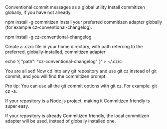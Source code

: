 Conventional commit messages as a global utility
Install commitizen globally, if you have not already.

npm install -g commitizen
Install your preferred commitizen adapter globally (for example cz-conventional-changelog).

npm install -g cz-conventional-changelog

Create a .czrc file in your home directory, with path referring to the preferred, globally-installed, commitizen adapter

echo '{ "path": "cz-conventional-changelog" }' > ~/.czrc


You are all set! Now cd into any git repository and use git cz instead of git commit, and you will find the commitizen prompt.

Pro tip: You can use all the git commit options with git cz. For example: git cz -a.

If your repository is a Node.js project, making it Commitizen friendly is super easy.

If your repository is already Commitizen friendly, the local commitizen adapter will be used, instead of globally installed one.
